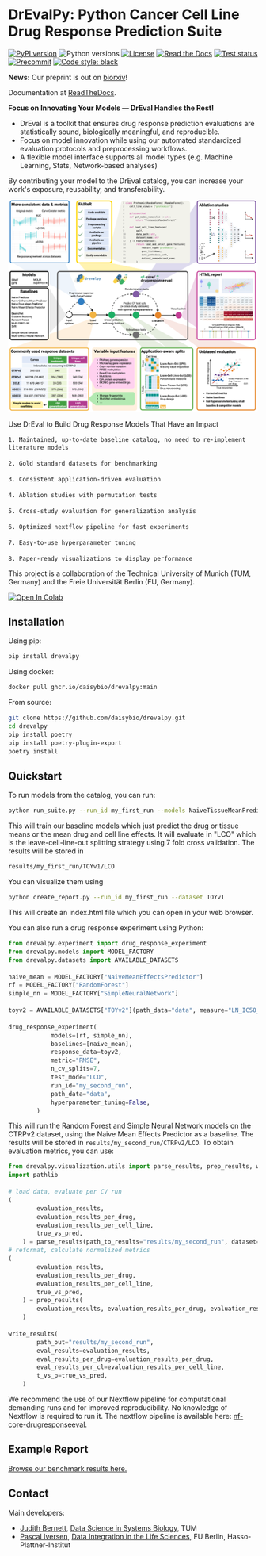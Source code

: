 # DrEvalPy: Python Cancer Cell Line Drug Response Prediction Suite

[![PyPI version](https://img.shields.io/pypi/v/drevalpy.svg)](https://pypi.org/project/drevalpy/)
![Python versions](https://img.shields.io/pypi/pyversions/drevalpy)
[![License](https://img.shields.io/github/license/daisybio/drevalpy)](https://opensource.org/licenses/GPL3)
[![Read the Docs](https://img.shields.io/readthedocs/drevalpy/latest.svg?label=Read%20the%20Docs)](https://drevalpy.readthedocs.io/)
[![Test status](https://github.com/daisybio/drevalpy/actions/workflows/run_tests.yml/badge.svg)](https://github.com/daisybio/drevalpy/actions?workflow=Tests)
[![Precommit](https://img.shields.io/badge/pre--commit-enabled-brightgreen?logo=pre-commit&logoColor=white)](https://github.com/pre-commit/pre-commit)
[![Code style: black](https://img.shields.io/badge/code%20style-black-000000.svg)](https://github.com/psf/black)

**News:** Our preprint is out on [biorxiv](https://www.biorxiv.org/content/10.1101/2025.05.26.655288v1)!

Documentation at [ReadTheDocs](https://drevalpy.readthedocs.io/en/latest/index.html#).

**Focus on Innovating Your Models — DrEval Handles the Rest!**

- DrEval is a toolkit that ensures drug response prediction evaluations are statistically sound, biologically meaningful, and reproducible.
- Focus on model innovation while using our automated standardized evaluation protocols and preprocessing workflows.
- A flexible model interface supports all model types (e.g. Machine Learning, Stats, Network-based analyses)

By contributing your model to the DrEval catalog, you can increase your work's exposure, reusability, and transferability.

![DrEval](docs/_static/img/overview.png)

Use DrEval to Build Drug Response Models That Have an Impact

    1. Maintained, up-to-date baseline catalog, no need to re-implement literature models

    2. Gold standard datasets for benchmarking

    3. Consistent application-driven evaluation

    4. Ablation studies with permutation tests

    5. Cross-study evaluation for generalization analysis

    6. Optimized nextflow pipeline for fast experiments

    7. Easy-to-use hyperparameter tuning

    8. Paper-ready visualizations to display performance

This project is a collaboration of the Technical University of Munich (TUM, Germany)
and the Freie Universität Berlin (FU, Germany).

[![Open In Colab](https://colab.research.google.com/assets/colab-badge.svg)](https://colab.research.google.com/github/daisybio/drevalpy/blob/development/demo.ipynb)

## Installation

Using pip:

```bash
pip install drevalpy
```

Using docker:

```bash
docker pull ghcr.io/daisybio/drevalpy:main
```

From source:

```bash
git clone https://github.com/daisybio/drevalpy.git
cd drevalpy
pip install poetry
pip install poetry-plugin-export
poetry install
```

## Quickstart

To run models from the catalog, you can run:

```bash
python run_suite.py --run_id my_first_run --models NaiveTissueMeanPredictor NaiveDrugMeanPredictor --baselines NaiveMeanEffectsPredictor --dataset TOYv1 --test_mode LCO
```

This will train our baseline models which just predict the drug or tissue means or the mean drug and cell line effects.
It will evaluate in "LCO" which is the leave-cell-line-out splitting strategy using 7 fold cross validation.
The results will be stored in

```bash
results/my_first_run/TOYv1/LCO
```

You can visualize them using

```bash
python create_report.py --run_id my_first_run --dataset TOYv1
```

This will create an index.html file which you can open in your web browser.

You can also run a drug response experiment using Python:

```python
from drevalpy.experiment import drug_response_experiment
from drevalpy.models import MODEL_FACTORY
from drevalpy.datasets import AVAILABLE_DATASETS

naive_mean = MODEL_FACTORY["NaiveMeanEffectsPredictor"]
rf = MODEL_FACTORY["RandomForest"]
simple_nn = MODEL_FACTORY["SimpleNeuralNetwork"]

toyv2 = AVAILABLE_DATASETS["TOYv2"](path_data="data", measure="LN_IC50_curvecurator")

drug_response_experiment(
            models=[rf, simple_nn],
            baselines=[naive_mean],
            response_data=toyv2,
            metric="RMSE",
            n_cv_splits=7,
            test_mode="LCO",
            run_id="my_second_run",
            path_data="data",
            hyperparameter_tuning=False,
        )
```

This will run the Random Forest and Simple Neural Network models on the CTRPv2 dataset, using the Naive Mean Effects Predictor as a baseline. The results will be stored in `results/my_second_run/CTRPv2/LCO`.
To obtain evaluation metrics, you can use:

```python
from drevalpy.visualization.utils import parse_results, prep_results, write_results
import pathlib

# load data, evaluate per CV run
(
        evaluation_results,
        evaluation_results_per_drug,
        evaluation_results_per_cell_line,
        true_vs_pred,
    ) = parse_results(path_to_results="results/my_second_run", dataset='TOYv2')
# reformat, calculate normalized metrics
(
        evaluation_results,
        evaluation_results_per_drug,
        evaluation_results_per_cell_line,
        true_vs_pred,
    ) = prep_results(
        evaluation_results, evaluation_results_per_drug, evaluation_results_per_cell_line, true_vs_pred, pathlib.Path("data")
    )

write_results(
        path_out="results/my_second_run",
        eval_results=evaluation_results,
        eval_results_per_drug=evaluation_results_per_drug,
        eval_results_per_cl=evaluation_results_per_cell_line,
        t_vs_p=true_vs_pred,
    )
```

We recommend the use of our Nextflow pipeline for computational demanding runs and for improved reproducibility.
No knowledge of Nextflow is required to run it. The nextflow pipeline is available here: [nf-core-drugresponseeval](https://github.com/JudithBernett/nf-core-drugresponseeval).

## Example Report

[Browse our benchmark results here.](https://dilis-lab.github.io/drevalpy-report/)

## Contact

Main developers:

- [Judith Bernett](mailto:judith.bernett@tum.de), [Data Science in Systems Biology](https://www.mls.ls.tum.de/daisybio/startseite/), TUM
- [Pascal Iversen](mailto:Pascal.Iversen@hpi.de), [Data Integration in the Life Sciences](https://www.mi.fu-berlin.de/w/DILIS/WebHome), FU Berlin, Hasso-Plattner-Institut
